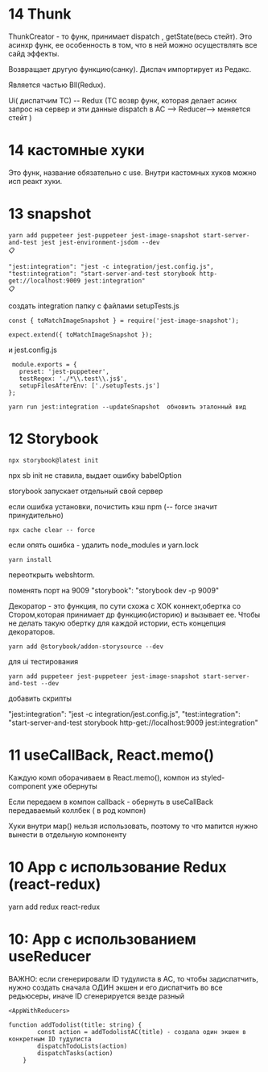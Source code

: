 # 14 Thunk

ThunkCreator - то функ, принимает dispatch , getState(весь стейт). Это асинхр функ, ее особенность в том, что в ней можно осуществлять все сайд эффекты.

Возвращает другую функцию(санку). Диспач импортирует из Редакс.

Является частью Bll(Redux).

Ui( диспатчим TC) -- Redux (TC возвр функ, которая делает асинх запрос на сервер и эти данные dispatch в AC --> Reducer--> меняется cтейт )


# 14 кастомные хуки

Это функ, название обязательно с use. Внутри кастомных хуков можно исп реакт хуки.



# 13 snapshot

```
yarn add puppeteer jest-puppeteer jest-image-snapshot start-server-and-test jest jest-environment-jsdom --dev
📋
```
```
"jest:integration": "jest -c integration/jest.config.js",
"test:integration": "start-server-and-test storybook http-get://localhost:9009 jest:integration"
📋
```

создать integration папку с файлами setupTests.js
```
const { toMatchImageSnapshot } = require('jest-image-snapshot');

expect.extend({ toMatchImageSnapshot });
```
и jest.config.js

```
 module.exports = {
   preset: 'jest-puppeteer',
   testRegex: './*\\.test\\.js$',
   setupFilesAfterEnv: ['./setupTests.js']
};
```
```
yarn run jest:integration --updateSnapshot  обновить эталонный вид
```

# 12 Storybook

```
npx storybook@latest init
```

npx sb init не ставила, выдает ошибку babelOption

storybook запускает отдельный свой сервер

если ошибка установки, почистить кэш npm (-- force значит принудительно)

```
npx cache clear -- force
```

если опять ошибка - удалить node_modules и yarn.lock

```
yarn install
```

переоткрыть webshtorm.

поменять порт на 9009 "storybook": "storybook dev -p 9009"

Декоратор - это функция, по сути схожа с ХОК коннект,обертка со Стором,которая принимает др функцию(историю) и вызывает
ее.
Чтобы не делать такую обертку для каждой истории, есть концепция декораторов.

```
yarn add @storybook/addon-storysource --dev
```

для ui тестирования
```
yarn add puppeteer jest-puppeteer jest-image-snapshot start-server-and-test --dev
```
добавить скрипты

"jest:integration": "jest -c integration/jest.config.js",
"test:integration": "start-server-and-test storybook http-get://localhost:9009 jest:integration"


# 11 useCallBack, React.memo()

Каждую комп оборачиваем в React.memo(), компон из styled-component уже обернуты

Если передаем в компон callback - обернуть в useCallBack передаваемый коллбек ( в род компон)

Хуки внутри мар() нельзя использовать, поэтому то что мапится нужно вынести в отдельную компоненту

# 10 App с использование Redux (react-redux)

yarn add redux react-redux


# 10: App c использованием useReducer

ВАЖНО:
если сгенерировали ID тудулиста в AC, то чтобы задиспатчить, нужно создать сначала ОДИН экшен и его диспатчить во все редьюсеры, иначе ID сгенерируется везде разный

```
<AppWithReducers>

function addTodolist(title: string) {
        const action = addTodolistAC(title) - создала один экшен в конкретным ID тудулиста
        dispatchTodoLists(action)
        dispatchTasks(action)
    }
```






